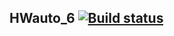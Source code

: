 ## HWauto_6 [![Build status](https://ci.appveyor.com/api/projects/status/3sin2k1e75h6q1ql?svg=true)](https://ci.appveyor.com/project/Tohage/hwauto-6)
